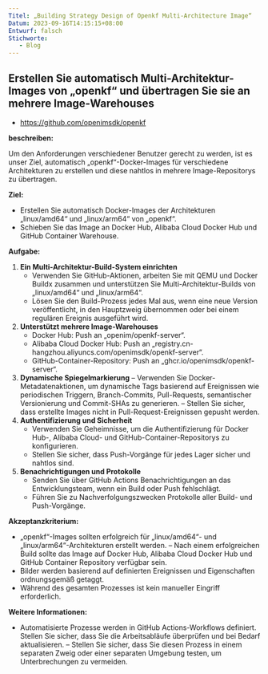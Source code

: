 ```yaml
---
Titel: „Building Strategy Design of Openkf Multi-Architecture Image“
Datum: 2023-09-16T14:15:15+08:00
Entwurf: falsch
Stichworte:
   - Blog
---
```


## Erstellen Sie automatisch Multi-Architektur-Images von „openkf“ und übertragen Sie sie an mehrere Image-Warehouses

+ https://github.com/openimsdk/openkf

**beschreiben:**

Um den Anforderungen verschiedener Benutzer gerecht zu werden, ist es unser Ziel, automatisch „openkf“-Docker-Images für verschiedene Architekturen zu erstellen und diese nahtlos in mehrere Image-Repositorys zu übertragen.

**Ziel:**

- Erstellen Sie automatisch Docker-Images der Architekturen „linux/amd64“ und „linux/arm64“ von „openkf“.
- Schieben Sie das Image an Docker Hub, Alibaba Cloud Docker Hub und GitHub Container Warehouse.

**Aufgabe:**

1. **Ein Multi-Architektur-Build-System einrichten**
    - Verwenden Sie GitHub-Aktionen, arbeiten Sie mit QEMU und Docker Buildx zusammen und unterstützen Sie Multi-Architektur-Builds von „linux/amd64“ und „linux/arm64“.
    - Lösen Sie den Build-Prozess jedes Mal aus, wenn eine neue Version veröffentlicht, in den Hauptzweig übernommen oder bei einem regulären Ereignis ausgeführt wird.
2. **Unterstützt mehrere Image-Warehouses**
    - Docker Hub: Push an „openim/openkf-server“.
    - Alibaba Cloud Docker Hub: Push an „registry.cn-hangzhou.aliyuncs.com/openimsdk/openkf-server“.
    - GitHub-Container-Repository: Push an „ghcr.io/openimsdk/openkf-server“.
3. **Dynamische Spiegelmarkierung**
    – Verwenden Sie Docker-Metadatenaktionen, um dynamische Tags basierend auf Ereignissen wie periodischen Triggern, Branch-Commits, Pull-Requests, semantischer Versionierung und Commit-SHAs zu generieren.
    – Stellen Sie sicher, dass erstellte Images nicht in Pull-Request-Ereignissen gepusht werden.
4. **Authentifizierung und Sicherheit**
    - Verwenden Sie Geheimnisse, um die Authentifizierung für Docker Hub-, Alibaba Cloud- und GitHub-Container-Repositorys zu konfigurieren.
    - Stellen Sie sicher, dass Push-Vorgänge für jedes Lager sicher und nahtlos sind.
5. **Benachrichtigungen und Protokolle**
    - Senden Sie über GitHub Actions Benachrichtigungen an das Entwicklungsteam, wenn ein Build oder Push fehlschlägt.
    - Führen Sie zu Nachverfolgungszwecken Protokolle aller Build- und Push-Vorgänge.

**Akzeptanzkriterium:**

- „openkf“-Images sollten erfolgreich für „linux/amd64“- und „linux/arm64“-Architekturen erstellt werden.
– Nach einem erfolgreichen Build sollte das Image auf Docker Hub, Alibaba Cloud Docker Hub und GitHub Container Repository verfügbar sein.
- Bilder werden basierend auf definierten Ereignissen und Eigenschaften ordnungsgemäß getaggt.
- Während des gesamten Prozesses ist kein manueller Eingriff erforderlich.

**Weitere Informationen:**

- Automatisierte Prozesse werden in GitHub Actions-Workflows definiert. Stellen Sie sicher, dass Sie die Arbeitsabläufe überprüfen und bei Bedarf aktualisieren.
– Stellen Sie sicher, dass Sie diesen Prozess in einem separaten Zweig oder einer separaten Umgebung testen, um Unterbrechungen zu vermeiden.
